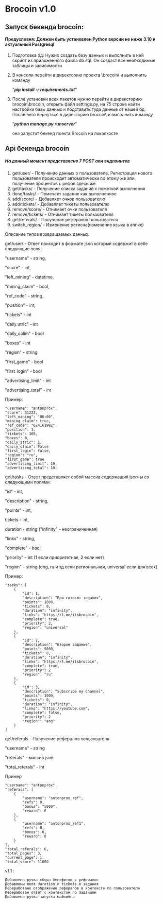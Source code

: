 # **Brocoin v1.0**

## Запуск бекенда brocoin:

#### Предусловия: Должен быть установлен Python версии не ниже 3.10 и актуальный Postgresql
1) Подготовка бд: Нужно создать базу данных и выполнить в ней скрипт из приложенного файла db.sql. Он создаст все необходимые таблицы и зависимости
2) В консоли перейти в директорию проекта \brocoin\ и выполнить команду 

    "_**pip install -r requirements.txt**_"
3) После установки всех пакетов нужно перейти в дирексторию brocoin\brocoin\, открыть файл
settings.py, на 75 строке найти настройки базы данных и подставить туда данные от нашей бд.
После чего вернуться в директорию brocoin\ и выполнить команду

    "_**python manage.py runserver**_"

    она запустит бекенд поекта Brocoin на локалхосте

## Api бекенда brocoin

##### На данный момент представлено 7 POST апи эндпоинтов
1) get/user/ - Получение данных о пользователе. Регистрация нового пользователя происходит автоматически по этому же апи, получение процентов с рефов здесь же
2) get/tasks/ - Получение списка заданий с пометкой выполнения
3) done/tasks/ - Помечает задание как выполненное
4) add/score/ - Добавляет очков пользователю
5) add/tickets/ - Добавляет тикеты пользователю
6) remove/score/ - Отнимает очки пользователя
7) remove/tickets/ - Отнимает тикеты пользователя
8) get/referals/ - Получение рефералов пользователя
9) switch_region/ - Изменение региона(изменение языка в аппке)


Описание типов возвращаемых данных:

get/user/ - Ответ приходит в формате json который содержит в себе следующие поля:

"username" - string,

"score" - int,

"left_mining" - datetime,

"mining_claim" - bool,

"ref_code" - string,

"position" - int,

"tickets" - int

"daily_stric" - int

"daily_calim" - bool

"boxes" - int

"region" - string

"first_game" - bool

"first_login" - bool

"advertising_limit" - int

"advertising_total" - int

Пример:


    "username": "antonprox",
    "score": 31222,
    "left_mining": "00:00",
    "mining_claim": true,
    "ref_code": "624161982",
    "position": 1,
    "tickets": 165,
    "boxes": 0,
    "daily_stric": 1,
    "daily_claim": False
    "first_login": false,
    "region": "ru",
    "first_game": true
    "advertising_limit": 10,
    "advertising_total": 10,



get/tasks - Ответ представляет собой массив содержащий json-ы со следующими полями:

"id" - int,

"description" - string,

"points" - int,

tickets - int,

duration - string ("infinity" - неограниченная)

"links" - string,

"complete" - bool

"priority" - int (1 если приоритетная, 2 если нет)

"region" - string (eng, ru и тд если региональная, universal если для всех)



Пример:


    "tasks": [
        {
            "id": 1,
            "description": "Бро готовят задания",
            "points": 1000,
            "tickets": 0,
            "duration": "infinity",
            "links": "https://t.me/itsbrocoin",
            "complete": true,
            "priority": 2,
            "region": "universal"
        },
        {
            "id": 2,
            "description": "Второе задание",
            "points": 5000,
            "tickets": 0,
            "duration": "infinity",
            "links": "https://t.me/itsbrocoin",
            "complete": true,
            "priority": 2
            "region": "ru"
        },
        {
            "id": 3,
            "description": "Subscribe my Channel",
            "points": 1000,
            "tickets": 0,
            "duration": "infinity",
            "links": "https://youtube.com",
            "complete": false,
            "priority": 2
            "region": "eng"
        }
    ]


get/referals - Получение рефералов пользователя

"username" - string

"referals" - массив json

"total_referals" - int

Пример

    "username": "antonprox",
    "referals": [
        {
            "username": "antonprox_ref",
            "refs": 0,
            "bonus": "5000",
            "reward": 0
        },
        {
            "username": "antonprox_ref1",
            "refs": 0,
            "bonus": 0,
            "reward": 0
        }
    ],
    "total_referals": 6,
    "total_pages": 3,
    "current_page": 1,
    "total_score": 11000


v1.1 :

    Добавлена ручка сбора бенефитов с рефералов
    Добавлены поля duration и tickets в задания
    Переработано отображение рефералов в контексте по пользователю
    Переработан ответ с контекстом по заданиям
    Добавлена ручка запуска майнинга

